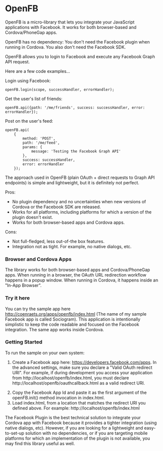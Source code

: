 # OpenFB #

OpenFB is a micro-library that lets you integrate your JavaScript applications with Facebook. It works for both browser-based and Cordova/PhoneGap apps.

OpenFB has no dependency: You don't need the Facebook plugin when running in Cordova. You also don't need the Facebook SDK.

OpenFB allows you to login to Facebook and execute any Facebook Graph API request.

Here are a few code examples...

Login using Facebook:

    openFB.login(scope, successHandler, errorHandler);

Get the user's list of friends:

    openFB.api({path: '/me/friends', success: successHandler, error: errorHandler});

Post on the user's feed:

    openFB.api(
        {
            method: 'POST',
            path: '/me/feed',
            params: {
                message: 'Testing the Facebook Graph API'
            },
            success: successHandler,
            error: errorHandler
        });

The approach used in OpenFB (plain OAuth + direct requests to Graph API endpoints) is simple and lightweight, but it is definitely not perfect.

Pros:
- No plugin dependency and no uncertainties when new versions of Cordova or the Facebook SDK are released.
- Works for all platforms, including platforms for which a version of the plugin doesn't exist. 
- Works for both browser-based apps and Cordova apps.

Cons:
- Not full-fledged, less out-of-the box features.
- Integration not as tight. For example, no native dialogs, etc.

### Browser and Cordova Apps ###
The library works for both browser-based apps and Cordova/PhoneGap apps. When running in a browser, the OAuth URL redirection workflow happens in a popup window. When running in Cordova, it happens inside an "In-App Browser".

### Try it here ###
You can try the sample app here http://coenraets.org/apps/openfb/index.html (The name of my sample Facebook app is called Sociogram). This application is intentionally simplistic to keep the code readable and focused on the Facebook integration. The same app works inside Cordova.

### Getting Started ###
To run the sample on your own system:

1. Create a Facebook app here: https://developers.facebook.com/apps. In the advanced settings, make sure you declare a "Valid OAuth redirect URI". For example, if during development you access your application from http://localhost/openfb/index.html, you must declare http://localhost/openfb/oauthcallback.html as a valid redirect URI.</p>
2. Copy the Facebook App Id and paste it as the first argument of the openFB.init() method invocation in index.html.
3. Load index.html, from a location that matches the redirect URI you defined above. For example: http://localhost/openfb/index.html


The Facebook Plugin is the best technical solution to integrate your Cordova app with Facebook because it provides a tighter integration (using native dialogs, etc). However, if you are looking for a lightweight and easy-to-set-up solution with no dependencies, or if you are targeting mobile platforms for which an implementation of the plugin is not available, you may find this library useful as well.

